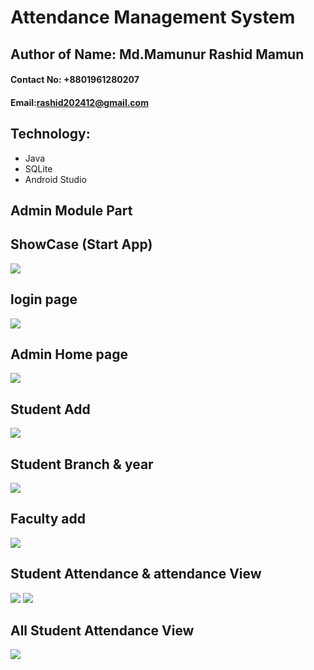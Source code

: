 # Attendance Management System

## Author of Name: Md.Mamunur Rashid Mamun
#### Contact No: +8801961280207
#### Email:rashid202412@gmail.com

## Technology: 
- Java
- SQLite 
- Android Studio

## Admin Module Part


## ShowCase (Start App)
  ![](/img/1.jpg)

## login page
  ![](/img/2.jpg)

## Admin Home page
  ![](/img/3.jpg)

## Student Add
  ![](/img/4.jpg)

## Student Branch & year
  ![](/img/5.jpg)

## Faculty add
  ![](/img/6.jpg)

## Student Attendance & attendance View
  ![](/img/7.jpg)
  ![](/img/8.jpg)

## All Student Attendance View
  ![](/img/9.jpg)